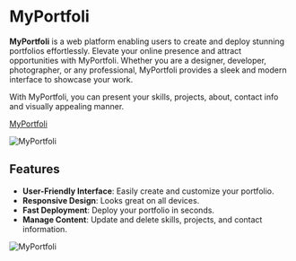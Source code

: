 # MyPortfoli

**MyPortfoli** is a web platform enabling users to create and deploy stunning portfolios effortlessly. Elevate your online presence and attract opportunities with MyPortfoli. Whether you are a designer, developer, photographer, or any professional, MyPortfoli provides a sleek and modern interface to showcase your work. 

With MyPortfoli, you can present your skills, projects, about, contact info and visually appealing manner. 

[MyPortfoli](https://build-portfolios.vercel.app/aasu)


![MyPortfoli](https://res.cloudinary.com/driaaeuhp/image/upload/v1718886951/myPortfolio/private/z0px6lbaqsssyhxuuue5.png)


## Features

- **User-Friendly Interface**: Easily create and customize your portfolio.
- **Responsive Design**: Looks great on all devices.
- **Fast Deployment**: Deploy your portfolio in seconds.
- **Manage Content**: Update and delete skills, projects, and contact information.


![MyPortfoli](https://res.cloudinary.com/driaaeuhp/image/upload/v1718887030/myPortfolio/private/hboycmgouzf07tk7ygtj.png)
